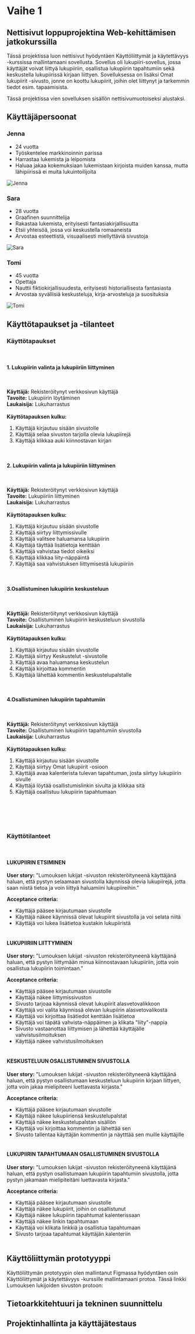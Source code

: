 # Vaihe 1 

## Nettisivut loppuprojektina Web-kehittämisen jatkokurssilla

Tässä projektissa luon nettisivut hyödyntäen Käyttöliittymät ja käytettävyys -kurssissa mallintamaani sovellusta. Sovellus oli lukupiiri-sovellus, jossa käyttäjät voivat liittyä lukupiiriin, osallistua lukupiirin tapahtumiin sekä keskustella lukupiirissä kirjaan liittyen. Sovelluksessa on lisäksi Omat lukupiirit -sivusto, jonne on koottu lukupiirit, joihin olet liittynyt ja tarkemmin tiedot esim. tapaamisista. 

Tässä projektissa vien sovelluksen sisällön nettisivumuotoiseksi alustaksi. 


## Käyttäjäpersoonat

### Jenna
- 24 vuotta
- Työskentelee markkinoinnin parissa
- Harrastaa lukemista ja leipomista
- Haluaa jakaa kokemuksiaan lukemistaan kirjoista muiden kanssa, mutta lähipiirissä ei muita lukuintoilijoita

![Jenna](./kuvat/Jenna.png)

### Sara
- 28 vuotta
- Graafinen suunnittelija
- Rakastaa lukemista, erityisesti fantasiakirjallisuutta
- Etsii yhteisöä, jossa voi keskustella romaaneista 
- Arvostaa esteettistä, visuaalisesti miellyttäviä sivustoja

![Sara](./kuvat/Sara.png)

### Tomi 
- 45 vuotta
- Opettaja
- Nauttii fiktiokirjallisuudesta, erityisesti historiallisesta fantasiasta
- Arvostaa syvällisiä keskusteluja, kirja-arvosteluja ja suosituksia

![Tomi](./kuvat/Tomi.png)




## Käyttötapaukset ja -tilanteet


### Käyttötapaukset
<br>

####  **1. Lukupiirin valinta ja lukupiiriin liittyminen**
<br>

**Käyttäjä:** Rekisteröitynyt verkkosivun käyttäjä <br>
**Tavoite:**  Lukupiirin löytäminen <br>
**Laukaisija:** Lukuharrastus <br><br>
**Käyttötapauksen kulku:**
1. Käyttäjä kirjautuu sisään sivustolle
2. Käyttäjä selaa sivuston tarjolla olevia lukupiirejä
3. Käyttäjä klikkaa auki kiinnostavan kirjan

<br>

#### **2. Lukupiirin valinta ja lukupiiriin liittyminen** 
<br>

**Käyttäjä:** Rekisteröitynyt verkkosivun käyttäjä <br>
**Tavoite:**  Lukupiiriin liittyminen <br>
**Laukaisija:** Lukuharrastus <br><br>
**Käyttötapauksen kulku:**
1. Käyttäjä kirjautuu sisään sivustolle
2. Käyttäjä siirtyy liittymissivulle
3. Käyttäjä valitsee haluamansa lukupiirin
4. Käyttäjä täyttää lisätietoja kenttään
5. Käyttäjä vahvistaa tiedot oikeiksi
6. Käyttäjä klikkaa liity-näppäintä
7. Käyttäjä saa vahvistuksen liittymisestä lukupiiriin

<br>

####  **3.Osallistuminen lukupiirin keskusteluun**
<br>

**Käyttäjä:** Rekisteröitynyt verkkosivun käyttäjä <br>
**Tavoite:** Osallistuminen lukupiirin keskusteluun sivustolla <br>
**Laukaisija:** Lukuharrastus <br><br>
**Käyttötapauksen kulku:**
1. Käyttäjä kirjautuu sisään sivustolle
2. Käyttäjä siirtyy Keskustelut -sivustolle
3. Käyttäjä avaa haluamansa keskustelun
4. Käyttäjä kirjoittaa kommentin
5. Käyttäjä lähettää kommentin keskustelupalstalle 

<br>

####  **4.Osallistuminen lukupiirin tapahtumiin**
<br>

**Käyttäjä:** Rekisteröitynyt verkkosivun käyttäjä <br>
**Tavoite:** Osallistuminen lukupiirin tapahtumiin sivustolla <br>
**Laukaisija:** Lukuharrastus <br><br>
**Käyttötapauksen kulku:**
1. Käyttäjä kirjautuu sisään sivustolle
2. Käyttäjä siirtyy Omat lukupiirit -osioon
3. Käyttäjä avaa kalenterista tulevan tapahtuman, josta siirtyy lukupiirin sivulle
4. Käyttäjä löytää osallistumislinkin sivulta ja klikkaa sitä
5. Käyttäjä osallistuu lukupiirin tapahtumaan 

<br>


<br><br>

### Käyttötilanteet

<br>

#### LUKUPIIRIN ETSIMINEN

**User story:** "Lumouksen lukijat -sivuston rekisteröityneenä käyttäjänä haluan, että pystyn selaamaan sivustolla käynnissä olevia lukupiirejä, jotta saan niistä tietoa ja voin liittyä haluamiini lukupiireihin."
<br>

**Acceptance criteria:** 
- Käyttäjä pääsee kirjautumaan sivustolle
- Käyttäjä näkee käynnissä olevat lukupiirit sivustolla ja voi selata niitä
- Käyttäjä voi lukea lisätietoa kustakin lukupiiristä
<br><br>

#### LUKUPIIRIIN LIITTYMINEN

**User story:** "Lumouksen lukijat -sivuston rekisteröityneenä käyttäjänä haluan, että pystyn liittymään minua kiinnostavaan lukupiiriin, jotta voin osallistua lukupiirin toimintaan."
<br>

**Acceptance criteria:** 
- Käyttäjä pääsee kirjautumaan sivustolle
- Käyttäjä näkee liittymissivuston
- Sivusto tarjoaa käynnissä olevat lukupiirit alasvetovalikkoon
- Käyttäjä voi valita käynnissä olevan lukupiirin alasvetovalikosta
- Käyttäjä voi kirjoittaa lisätiedot kenttään lisätietoa
- Käyttäjä voi täpätä vahvista-näppäimen ja klikata "liity"-nappia
- Sivusto vastaanottaa liittymisen ja lähettää käyttäjälle vahvistusilmoituksen
- Käyttäjä näkee vahvistusilmoituksen
<br><br>

#### KESKUSTELUUN OSALLISTUMINEN SIVUSTOLLA

**User story:** "Lumouksen lukijat -sivuston rekisteröityneenä käyttäjänä haluan, että pystyn osallistumaan keskusteluun lukupiirin kirjaan liittyen, jotta voin jakaa mielipiteeni luettavasta kirjasta."
<br>

**Acceptance criteria:** 
- Käyttäjä pääsee kirjautumaan sivustolle
- Käyttäjä näkee lukupiiriensä keskustelupalstat
- Käyttäjä näkee keskustelupalstan sisällön 
- Käyttäjä voi kirjoittaa kommentin ja lähettää sen
- Sivusto tallentaa käyttäjän kommentin ja näytttää sen muille käyttäjille
<br><br>

#### LUKUPIIRIN TAPAHTUMAAN OSALLISTUMINEN SIVUSTOLLA

**User story:** "Lumouksen lukijat -sivuston rekisteröityneenä käyttäjänä haluan, että pystyn osallistumaan lukupiirin tapahtumiin sivustolla, jotta pystyn jakamaan mielipiteitäni luettavasta kirjasta."
<br>

**Acceptance criteria:** 
- Käyttäjä pääsee kirjautumaan sivustolle
- Käyttäjä näkee lukupiirit, joihin on osallistunut
- Käyttäjä näkee lukupiirin tapahtumat kalenterissaan
- Käyttäjä näkee linkin tapahtumaan
- Käyttäjä voi klikata linkkiä ja osallistua tapahtumaan
- Sivusto tarjoaa tapahtumat käyttäjän kalenteriin
<br><br>



## Käyttöliittymän prototyyppi

Käyttöliittymän prototyypin olen mallintanut Figmassa hyödyntäen osin Käyttöliittymät ja käytettävyys -kurssille mallintamaani protoa. Tässä linkki Lumouksen lukijoiden sivuston protoon: 


## Tietoarkkitehtuuri ja tekninen suunnittelu

## Projektinhallinta ja käyttäjätestaus

